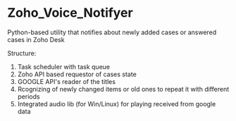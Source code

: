 # Zoho_Voice_Notifyer
Python-based utility that notifies about newly added cases or answered cases in Zoho Desk

Structure:

1) Task scheduler with task queue
2) Zoho API based requestor of cases state
3) GOOGLE API's reader of the titles
4) Rcognizing of newly changed items or old ones to repeat it with different periods
5) Integrated audio lib (for Win/Linux) for playing received from google data
